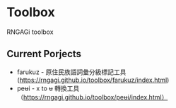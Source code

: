 # Toolbox

RNGAGi toolbox

## Current Porjects
- farukuz - 原住民族語詞彙分級標記工具 (https://rngagi.github.io/toolbox/farukuz/index.html)
- peʉi - x to ʉ 轉換工具（https://rngagi.github.io/toolbox/peʉi/index.html）
